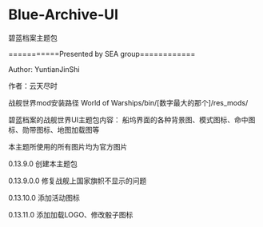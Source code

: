 # Blue-Archive-UI
碧蓝档案主题包

===========Presented by SEA group============

Author: YuntianJinShi


作者：云天尽时

战舰世界mod安装路径
World of Warships/bin/[数字最大的那个]/res_mods/

碧蓝档案的战舰世界UI主题包内容： 船坞界面的各种背景图、模式图标、命中图标、勋带图标、地图加载图等

本主题所使用的所有图片均为官方图片

0.13.9.0    创建本主题包

0.13.9.0.0 修复战舰上国家旗帜不显示的问题

0.13.10.0  添加活动图标

0.13.11.0  添加加载LOGO、修改骰子图标
